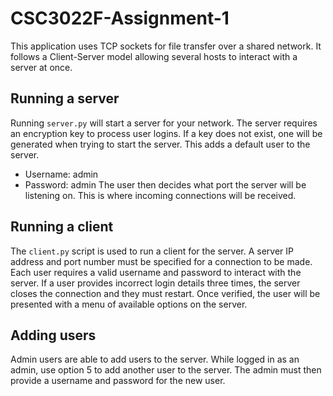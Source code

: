 # CSC3022F-Assignment-1
This application uses TCP sockets for file transfer over a shared network. It follows a Client-Server model allowing several hosts to interact with a server at once.


## Running a server
Running `server.py` will start a server for your network. The server requires an encryption key to process user logins. If a key does not exist, one will be generated when trying to start the server. This adds a default user to the server.
- Username: admin
- Password: admin
The user then decides what port the server will be listening on. This is where incoming connections will be received.

## Running a client
The `client.py` script is used to run a client for the server. A server IP address and port number must be specified for a connection to be made. Each user requires a valid username and password to interact with the server. If a user provides incorrect login details three times, the server closes the connection and they must restart.
Once verified, the user will be presented with a menu of available options on the server.

## Adding users
Admin users are able to add users to the server. While logged in as an admin, use option 5 to add another user to the server. The admin must then provide a username and password for the new user. 